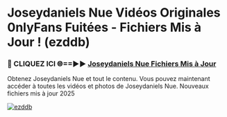 # Joseydaniels Nue Vidéos Originales 0nlyFans Fuitées - Fichiers Mis à Jour ! (ezddb)

<h3>🔴 CLIQUEZ ICI 🌐==►► <a href="https://tinyurl.com/2pmr4ezf" rel="nofollow">Joseydaniels Nue Fichiers Mis à Jour</a></h3>

Obtenez Joseydaniels Nue et tout le contenu. Vous pouvez maintenant accéder à toutes les vidéos et photos de Joseydaniels Nue. Nouveaux fichiers mis à jour 2025

[![ezddb](https://i.imgur.com/6SNvagu.gif)](https://tinyurl.com/2pmr4ezf)
